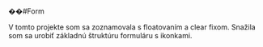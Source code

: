 ��#Form 

V tomto projekte som sa zoznamovala s floatovaním a clear fixom. Snažila som sa urobiť základnú štruktúru formuláru s ikonkami.
